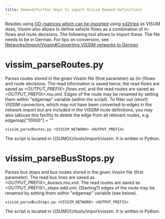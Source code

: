 ```yaml
---
title: Demand/Further Ways to import Vissim Demand Definitions
---
```


Besides using [OD-matrices which can be
imported](../Demand/Importing_O/D_Matrices.md) using
[od2trips](../od2trips.md) as VISUM does, Vissim also allows to
define vehicle flows as a combination of in-flows and route decisions.
The following tool allows to import these. The file needs to be in
German. For tips on conversion, see [Networks/Import/Vissim\#Converting
VISSIM networks to
German](../Networks/Import/Vissim.md#converting_vissim_networks_to_german)

# vissim_parseRoutes.py

Parses routes stored in the given Vissim file (first parameter) as
(in-)flows and route decisions. The read information is saved twice; the
read flows are saved as *<OUTPUT_PREFIX\>.flows.xml*, and the read routes
are saved as *<OUTPUT_PREFIX\>.rou.xml*. Edges of the route may be
renamed by setting them within "edgemap" variable (within the script).
To filter out (short) VISSIM connectors, which may not have been
converted to edges in the network import but are included in the VISSIM
route definitions, you may also (ab)use this facility to delete the edge
from all relevant routes, e.g. edgemap\["10000"\] = ""

```
vissim_parseRoutes.py <VISSIM_NETWORK> <OUTPUT_PREFIX>
```

The script is located in {{SUMO}}/tools/import/vissim. It is written in Python.

# vissim_parseBusStops.py

Parses bus stops and bus routes stored in the given Vissim file (first
parameter). The read bus lines are saved as
*<OUTPUT_PREFIX\>_busses.rou.xml*. The read routes are saved as
*<OUTPUT_PREFIX\>_stops.add.xml*. (Starting?) edges of the route may be
renamed by setting them within "edgemap" variable (see below).

```
vissim_parseBusStops.py <VISSIM_NETWORK> <OUTPUT_PREFIX>
```

The script is located in {{SUMO}}/tools/import/vissim. It is written in Python.